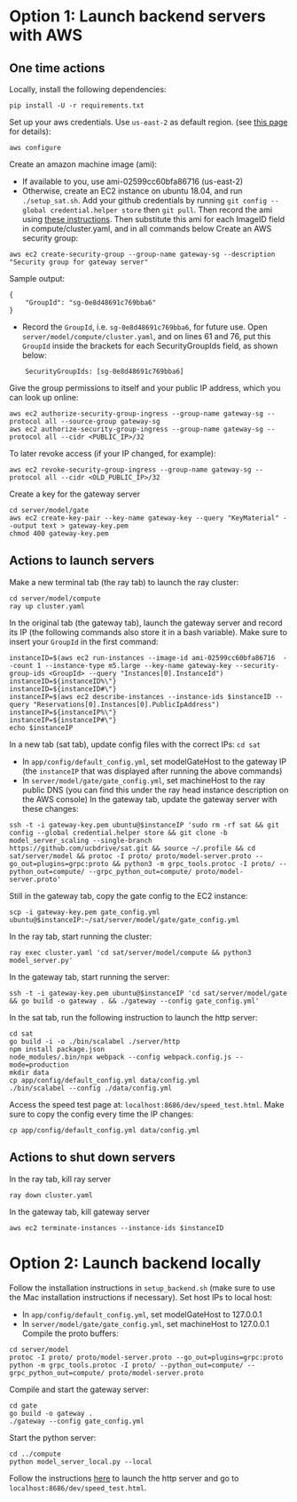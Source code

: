 # Option 1: Launch backend servers with AWS
## One time actions
Locally, install the following dependencies:
````
pip install -U -r requirements.txt
````
Set up your aws credentials. Use `us-east-2` as default region. (see [this page](https://docs.aws.amazon.com/cli/latest/userguide/cli-chap-tutorial.html#tutorial-configure-cli) for details):
````
aws configure
````
Create an amazon machine image (ami):
- If available to you, use ami-02599cc60bfa86716 (us-east-2)
- Otherwise, create an EC2 instance on ubuntu 18.04, and run `./setup_sat.sh`. Add your github credentials by running `git config --global credential.helper store` then `git pull`. Then record the ami using [these instructions](https://docs.aws.amazon.com/toolkit-for-visual-studio/latest/user-guide/tkv-create-ami-from-instance.html). Then substitute this ami for each ImageID field in compute/cluster.yaml, and in all commands below
Create an AWS security group:
````
aws ec2 create-security-group --group-name gateway-sg --description "Security group for gateway server"
````
Sample output:
````
{
    "GroupId": "sg-0e8d48691c769bba6"
}
````
- Record the `GroupId`, i.e. `sg-0e8d48691c769bba6`, for future use. Open `server/model/compute/cluster.yaml`, and on lines 61 and 76, put this `GroupId` inside the brackets for each SecurityGroupIds field, as shown below:
````
    SecurityGroupIds: [sg-0e8d48691c769bba6]
````
Give the group permissions to itself and your public IP address, which you can look up online:
````
aws ec2 authorize-security-group-ingress --group-name gateway-sg --protocol all --source-group gateway-sg
aws ec2 authorize-security-group-ingress --group-name gateway-sg --protocol all --cidr <PUBLIC_IP>/32
````
To later revoke access (if your IP changed, for example):
````
aws ec2 revoke-security-group-ingress --group-name gateway-sg --protocol all --cidr <OLD_PUBLIC_IP>/32
````
Create a key for the gateway server
````
cd server/model/gate
aws ec2 create-key-pair --key-name gateway-key --query "KeyMaterial" --output text > gateway-key.pem
chmod 400 gateway-key.pem
````
## Actions to launch servers
Make a new terminal tab (the ray tab) to launch the ray cluster:
````
cd server/model/compute
ray up cluster.yaml
````
In the original tab (the gateway tab), launch the gateway server and record its IP (the following commands also store it in a bash variable). Make sure to insert your `GroupId` in the first command:
````
instanceID=$(aws ec2 run-instances --image-id ami-02599cc60bfa86716  --count 1 --instance-type m5.large --key-name gateway-key --security-group-ids <GroupId> --query "Instances[0].InstanceId")
instanceID=${instanceID%\"}
instanceID=${instanceID#\"}
instanceIP=$(aws ec2 describe-instances --instance-ids $instanceID --query "Reservations[0].Instances[0].PublicIpAddress")
instanceIP=${instanceIP%\"}
instanceIP=${instanceIP#\"}
echo $instanceIP
````
In a new tab (sat tab), update config files with the correct IPs:
`cd sat`
- In `app/config/default_config.yml`, set modelGateHost to the gateway IP (the `instanceIP` that was displayed after running the above commands)
- In `server/model/gate/gate_config.yml`, set machineHost to the ray public DNS (you can find this under the ray head instance description on the AWS console)
In the gateway tab, update the gateway server with these changes:
````
ssh -t -i gateway-key.pem ubuntu@$instanceIP 'sudo rm -rf sat && git config --global credential.helper store && git clone -b model_server_scaling --single-branch https://github.com/ucbdrive/sat.git && source ~/.profile && cd sat/server/model && protoc -I proto/ proto/model-server.proto --go_out=plugins=grpc:proto && python3 -m grpc_tools.protoc -I proto/ --python_out=compute/ --grpc_python_out=compute/ proto/model-server.proto'
````
Still in the gateway tab, copy the gate config to the EC2 instance:
````
scp -i gateway-key.pem gate_config.yml ubuntu@$instanceIP:~/sat/server/model/gate/gate_config.yml
````
In the ray tab, start running the cluster:
````
ray exec cluster.yaml 'cd sat/server/model/compute && python3 model_server.py'
````
In the gateway tab, start running the server:
````
ssh -t -i gateway-key.pem ubuntu@$instanceIP 'cd sat/server/model/gate && go build -o gateway . && ./gateway --config gate_config.yml'
````
In the sat tab, run the following instruction to launch the http server:
````
cd sat
go build -i -o ./bin/scalabel ./server/http
npm install package.json
node_modules/.bin/npx webpack --config webpack.config.js --mode=production
mkdir data
cp app/config/default_config.yml data/config.yml
./bin/scalabel --config ./data/config.yml
````
Access the speed test page at:
``localhost:8686/dev/speed_test.html``.
Make sure to copy the config every time the IP changes:
````
cp app/config/default_config.yml data/config.yml
````
## Actions to shut down servers
In the ray tab, kill ray server
````
ray down cluster.yaml
````
In the gateway tab, kill gateway server
````
aws ec2 terminate-instances --instance-ids $instanceID
````
# Option 2: Launch backend locally
Follow the installation instructions in `setup_backend.sh` (make sure to use the Mac installation instructions if necessary).
Set host IPs to local host:
- In `app/config/default_config.yml`, set modelGateHost to 127.0.0.1
- In `server/model/gate/gate_config.yml`, set machineHost to 127.0.0.1
Compile the proto buffers:
````
cd server/model
protoc -I proto/ proto/model-server.proto --go_out=plugins=grpc:proto
python -m grpc_tools.protoc -I proto/ --python_out=compute/ --grpc_python_out=compute/ proto/model-server.proto
````
Compile and start the gateway server:
````
cd gate
go build -o gateway .
./gateway --config gate_config.yml
````
Start the python server:
````
cd ../compute
python model_server_local.py --local
````
Follow the instructions [here](https://github.com/ucbdrive/sat) to launch the http server and go to ``localhost:8686/dev/speed_test.html``.
